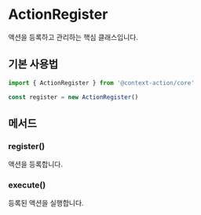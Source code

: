 # ActionRegister

액션을 등록하고 관리하는 핵심 클래스입니다.

## 기본 사용법

```typescript
import { ActionRegister } from '@context-action/core'

const register = new ActionRegister()
```

## 메서드

### register()

액션을 등록합니다.

### execute()

등록된 액션을 실행합니다.